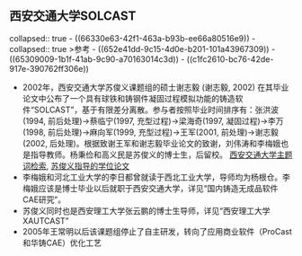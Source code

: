 ## 西安交通大学SOLCAST
collapsed:: true
	- ((66330e63-42f1-463a-b93b-ee66a80516e9))
	- collapsed:: true
	  >参考
		- ((652e41dd-9c15-4d0e-b201-101a43967309))
		- ((65309009-1b1f-41ab-9c90-a70163014c3d))
		- ((c1fc2610-bc76-42de-917e-390762ff306e))
- 2002年，西安交通大学苏俊义课题组的硕士谢志毅 (谢志毅, 2002) 在其毕业论文中公布了一个具有球铁和铸钢件凝固过程模拟功能的铸造软件“SOLCAST”，基于有限差分离散。参与者按照毕业时间排序有：张洪波(1994, 前后处理)->蔡临宁(1997, 充型过程)->梁海奇(1997, 凝固过程)->李万(1998, 前后处理)->麻向军(1999, 充型过程)->王军(2001, 前处理)->谢志毅(2002, 后处理)。根据致谢王军和谢志毅毕业论文的致谢，刘伟涛和李梅娥也是指导教师。杨秉俭和高义民是苏俊义的博士生，后留校。 [西安交通大学主题词检索](https://www.zhizhen.com/s?strchannel=3,5&adv=DT((Su='铸造'|'铸件')+AND+(Su='模拟')+AND+(O='西安交通大学'))&aorp=a&size=15&isort=2&x=0_445), [苏俊义指导的学位论文](https://www.zhizhen.com/s?strchannel=3,5&adv=DT((F="苏俊义")+AND+(O='西安交通大学'))&aorp=a&size=15&isort=2&x=0_445)
- 李梅娥和河北工业大学的李日都曾就读于西北工业大学，导师均为杨根仓。李梅娥应该是博士毕业以后就职于西安交通大学，详见“国内铸造无成品软件CAE研究”。
- 苏俊义同时也是西安理工大学张云鹏的博士生导师，详见“西安理工大学XAUTCAST”
- 2005年王常明以后该课题组停止了自主研发，转向了应用商业软件（ProCast和华铸CAE）优化工艺